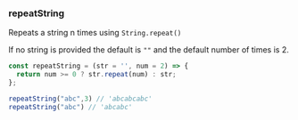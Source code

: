 ### repeatString

Repeats a string n times using `String.repeat()`

If no string is provided the default is `""` and the default number of times is 2.

```js
const repeatString = (str = '', num = 2) => {
  return num >= 0 ? str.repeat(num) : str;
};
```

```js
repeatString("abc",3) // 'abcabcabc'
repeatString("abc") // 'abcabc'
```

